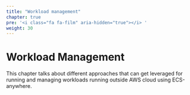 ```yaml
---
title: "Workload management"
chapter: true
pre: '<i class="fa fa-film" aria-hidden="true"></i> '
weight: 30
---
```


# Workload Management

This chapter talks about different approaches that can get leveraged for running and managing workloads running outside AWS cloud using ECS-anywhere.
